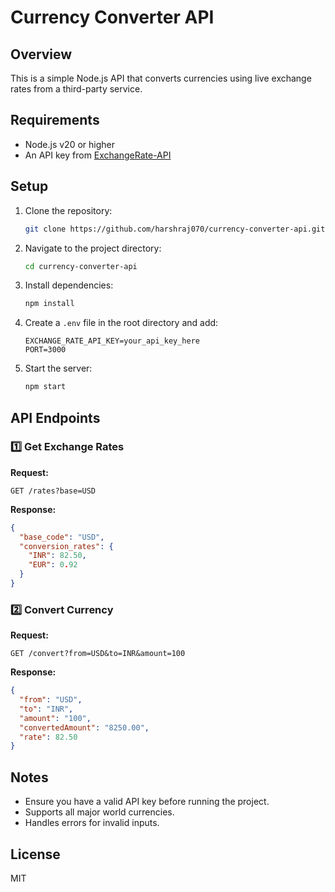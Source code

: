 # Currency Converter API  

## Overview  
This is a simple Node.js API that converts currencies using live exchange rates from a third-party service.  

## Requirements  
- Node.js v20 or higher  
- An API key from [ExchangeRate-API](https://www.exchangerate-api.com/)  

## Setup  
1. Clone the repository:  
   ```sh
   git clone https://github.com/harshraj070/currency-converter-api.git
   ```  
2. Navigate to the project directory:  
   ```sh
   cd currency-converter-api
   ```  
3. Install dependencies:  
   ```sh
   npm install
   ```  
4. Create a `.env` file in the root directory and add:  
   ```
   EXCHANGE_RATE_API_KEY=your_api_key_here
   PORT=3000
   ```  
5. Start the server:  
   ```sh
   npm start
   ```  

## API Endpoints  

### 1️⃣ Get Exchange Rates  
**Request:**  
```
GET /rates?base=USD
```  
**Response:**  
```json
{
  "base_code": "USD",
  "conversion_rates": {
    "INR": 82.50,
    "EUR": 0.92
  }
}
```  

### 2️⃣ Convert Currency  
**Request:**  
```
GET /convert?from=USD&to=INR&amount=100
```  
**Response:**  
```json
{
  "from": "USD",
  "to": "INR",
  "amount": "100",
  "convertedAmount": "8250.00",
  "rate": 82.50
}
```  

## Notes  
- Ensure you have a valid API key before running the project.  
- Supports all major world currencies.  
- Handles errors for invalid inputs.  

## License  
MIT  
